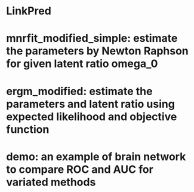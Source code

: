 # LinkPred

# mnrfit_modified_simple: estimate the parameters by Newton Raphson for given latent ratio omega_0
# ergm_modified: estimate the parameters and latent ratio using expected likelihood and objective function

# demo: an example of brain network to compare ROC and AUC for variated methods
